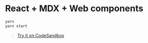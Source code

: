 # React + MDX + Web components

```sh
yarn
yarn start
```

> [Try it on CodeSandbox](https://codesandbox.io/s/github/mdx-js/mdx/tree/master/examples/react-web-components)
